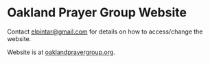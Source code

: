 # Oakland Prayer Group Website

Contact elpintar@gmail.com for details on how to access/change the website.

Website is at [oaklandprayergroup.org](http://oaklandprayergroup.org).
